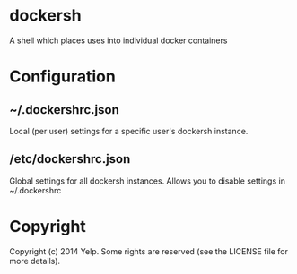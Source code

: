 dockersh
========

A shell which places uses into individual docker containers

Configuration
=============

~/.dockershrc.json
------------------

Local (per user) settings for a specific user's dockersh instance.




/etc/dockershrc.json
--------------------

Global settings for all dockersh instances. Allows you to disable settings
in ~/.dockershrc


Copyright
=========

Copyright (c) 2014 Yelp. Some rights are reserved (see the LICENSE file for more details).

